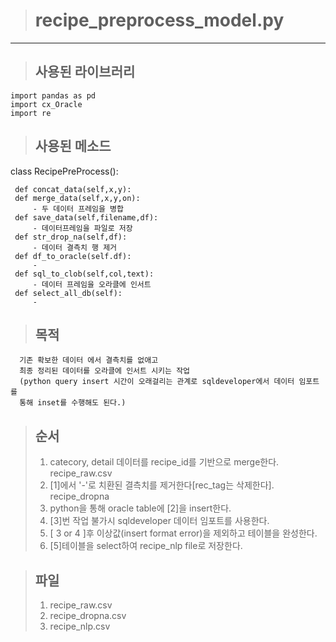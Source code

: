 > # **recipe_preprocess_model.py**
***
 >## 사용된 라이브러리
    import pandas as pd  
    import cx_Oracle  
    import re  

  >## 사용된 메소드

   class RecipePreProcess(): 
    
     def concat_data(self,x,y):       
     def merge_data(self,x,y,on):
         - 두 데이터 프레임을 병합 
     def save_data(self,filename,df):
         - 데이터프레임을 파일로 저장    
     def str_drop_na(self,df):      
	     - 데이터 결측치 행 제거   
	 def df_to_oracle(self.df):
	     -
     def sql_to_clob(self,col,text):  
	     - 데이터 프레임을 오라클에 인서트 
     def select_all_db(self):  
	     -
       
  >## 목적
	  기존 확보한 데이터 에서 결측치를 없애고
	  최종 정리된 데이터를 오라클에 인서트 시키는 작업
	  (python query insert 시간이 오래걸리는 관계로 sqldeveloper에서 데이터 임포트를
	  통해 inset를 수행해도 된다.)
  >## 순서
> 1. catecory, detail 데이터를 recipe_id를 기반으로 merge한다. recipe_raw.csv
> 2. [1]에서 '-'로 치환된 결측치를 제거한다[rec_tag는 삭제한다]. recipe_dropna
> 3. python을 통해 oracle table에 [2]을 insert한다.
> 4. [3]번 작업 불가시 sqldeveloper 데이터 임포트를 사용한다.
> 5. [ 3 or 4 ]후 이상값(insert format error)을 제외하고 테이블을 완성한다.
> 6. [5]테이블을 select하여  recipe_nlp file로 저장한다.

>## 파일
>1. recipe_raw.csv
>2. recipe_dropna.csv
>3. recipe_nlp.csv